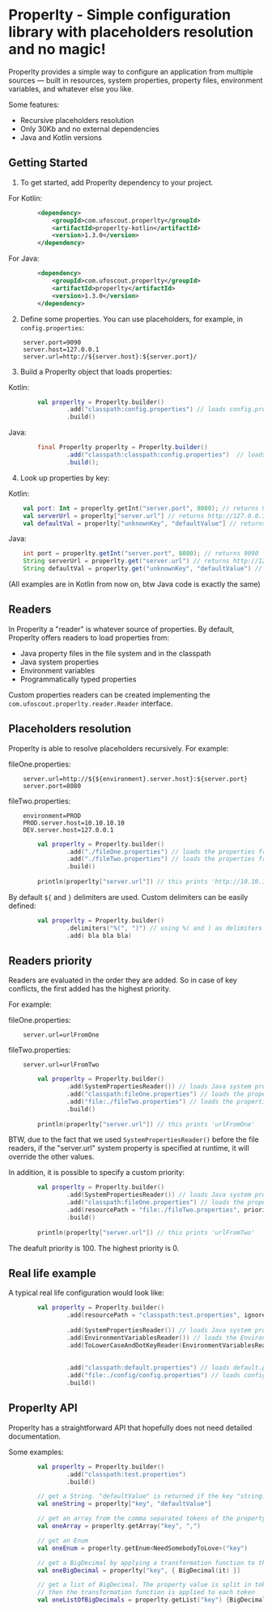 # Properlty - Simple configuration library with placeholders resolution and no magic!

Properlty provides a simple way to configure an application from multiple sources — built in resources, system
properties, property files, environment variables, and whatever else you like.

Some features:

- Recursive placeholders resolution
- Only 30Kb and no external dependencies
- Java and Kotlin versions


Getting Started
---------------

1. To get started, add Properlty dependency to your project.
 
For Kotlin:
```xml
		<dependency>
			<groupId>com.ufoscout.properlty</groupId>
			<artifactId>properlty-kotlin</artifactId>
			<version>1.3.0</version>
		</dependency>
```

For Java:
```xml
		<dependency>
			<groupId>com.ufoscout.properlty</groupId>
			<artifactId>properlty</artifactId>
			<version>1.3.0</version>
		</dependency>
```

2. Define some properties. You can use placeholders, for example, in `config.properties`:

```properties
    server.port=9090
    server.host=127.0.0.1
    server.url=http://${server.host}:${server.port}/
```
    
3. Build a Properlty object that loads properties:

Kotlin:
```kotlin
        val properlty = Properlty.builder()
                .add("classpath:config.properties") // loads config.properties from the classpath
                .build()
```
    
Java:
```java
   		final Properlty properlty = Properlty.builder()
				.add("classpath:classpath:config.properties")  // loads config.properties from the classpath
				.build();
```

4. Look up properties by key:

Kotlin:
```kotlin
    val port: Int = properlty.getInt("server.port", 8080); // returns 9090
    val serverUrl = properlty["server.url"] // returns http://127.0.0.1:9090/
    val defaultVal = properlty["unknownKey", "defaultValue"] // returns defaultValue
```

Java:
```java
    int port = properlty.getInt("server.port", 8080); // returns 9090
    String serverUrl = properlty.get("server.url") // returns http://127.0.0.1:9090/
    String defaultVal = properlty.get("unknownKey", "defaultValue") // returns defaultValue
```

(All examples are in Kotlin from now on, btw Java code is exactly the same)

Readers
-------
In Properlty a "reader" is whatever source of properties. 
By default, Properlty offers readers to load properties from:

* Java property files in the file system and in the classpath
* Java system properties
* Environment variables
* Programmatically typed properties

Custom properties readers can be created implementing the `com.ufoscout.properlty.reader.Reader` interface. 


Placeholders resolution
-----------------------
Properlty is able to resolve placeholders recursively. For example:

fileOne.properties:
```properties
    server.url=http://${${environment}.server.host}:${server.port}
    server.port=8080
```

fileTwo.properties:
```properties
    environment=PROD
    PROD.server.host=10.10.10.10
    DEV.server.host=127.0.0.1
```

```kotlin
        val properlty = Properlty.builder()
                .add("./fileOne.properties") // loads the properties from the file system
                .add("./fileTwo.properties") // loads the properties from the file system
                .build()
                
        println(properlty["server.url"]) // this prints 'http://10.10.10.10:8080'
```

By default `${` and `}` delimiters are used. Custom delimiters can be easily defined:

```kotlin
        val properlty = Properlty.builder()
                .delimiters("%(", ")") // using %( and ) as delimiters
                .add( bla bla bla)
```


Readers priority
----------------
Readers are evaluated in the order they are added. So in case of key conflicts, the first added has the highest priority.

For example:

fileOne.properties:
```properties
    server.url=urlFromOne
```

fileTwo.properties:
```properties
    server.url=urlFromTwo
```

```kotlin
        val properlty = Properlty.builder()
                .add(SystemPropertiesReader()) // loads Java system properties
                .add("classpath:fileOne.properties") // loads the properties from the classpath
                .add("file:./fileTwo.properties") // loads the properties from the file system
                .build()
                
        println(properlty["server.url"]) // this prints 'urlFromOne'
```

BTW, due to the fact that we used `SystemPropertiesReader()` before the file readers, if the "server.url" system property is specified at runtime, it will override the other values.

In addition, it is possible to specify a custom priority:

```kotlin
        val properlty = Properlty.builder()
                .add(SystemPropertiesReader()) // loads Java system properties
                .add("classpath:fileOne.properties") // loads the properties from the classpath
                .add(resourcePath = "file:./fileTwo.properties", priority = Default.HIGHEST_PRIORITY) // loads the properties from the file system
                .build()
                
        println(properlty["server.url"]) // this prints 'urlFromTwo'
```

The deafult priority is 100. The highest priority is 0.


Real life example
-----------------
A typical real life configuration would look like:

```kotlin
        val properlty = Properlty.builder()
                .add(resourcePath = "classpath:test.properties", ignoreNotFound = true) // loads properties from classpath and ignores resource not found exceptions.
                                                                                        // In this case I am using it to specify test properties not present at deployment time.
                .add(SystemPropertiesReader()) // loads Java system properties
                .add(EnvironmentVariablesReader()) // loads the Environment variables
                .add(ToLowerCaseAndDotKeyReader(EnvironmentVariablesReader())) // loads Environment variables and convert their keys
                                                                               // from JAVA_HOME=XXX to java.home=XXX
                                                                               // this could be desired to override default properties
                .add("classpath:default.properties") // loads default.properties from the classpath
                .add("file:./config/config.properties") // loads config.properties from the file system
                .build()
```

Properlty API
-------------
Properlty has a straightforward API that hopefully does not need detailed documentation.

Some examples:

```kotlin
        val properlty = Properlty.builder()
                .add("classpath:test.properties")
                .build()

        // get a String. "defaultValue" is returned if the key "string.key" is not found
        val oneString = properlty["key", "defaultValue"]

        // get an array from the comma separated tokens of the property value
        val oneArray = properlty.getArray("key", ",")

        // get an Enum
        val oneEnum = properlty.getEnum<NeedSomebodyToLove>("key")

        // get a BigDecimal by applying a transformation function to the returned String value
        val oneBigDecimal = properlty["key", { BigDecimal(it) }]

        // get a list of BigDecimal. The property value is split in tokens using the default list separator (a comma)
        // then the transformation function is applied to each token
        val oneListOfBigDecimals = properlty.getList("key") {BigDecimal(it)} 
```
